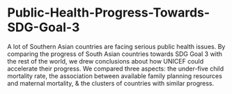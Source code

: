 # Public-Health-Progress-Towards-SDG-Goal-3

A lot of Southern Asian countries are facing serious public health issues. By comparing the progress of South Asian countries towards SDG Goal 3 with the rest of the world, we drew conclusions about how UNICEF could accelerate their progress. We compared three aspects: the under-five child mortality rate, the association between available family planning resources and maternal mortality, & the clusters of countries with similar progress.
